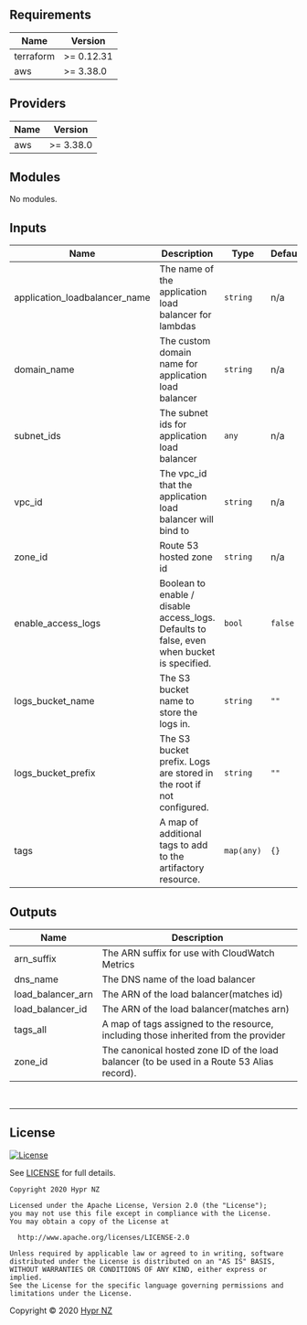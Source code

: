 <!-- BEGIN_TF_DOCS -->
## Requirements

| Name | Version |
|------|---------|
| terraform | >= 0.12.31 |
| aws | >= 3.38.0 |

## Providers

| Name | Version |
|------|---------|
| aws | >= 3.38.0 |

## Modules

No modules.

## Inputs

| Name | Description | Type | Default | Required |
|------|-------------|------|---------|:--------:|
| application_loadbalancer_name | The name of the application load balancer for lambdas | `string` | n/a | yes |
| domain_name | The custom domain name for application load balancer | `string` | n/a | yes |
| subnet_ids | The subnet ids for application load balancer | `any` | n/a | yes |
| vpc_id | The vpc_id that the application load balancer will bind to | `string` | n/a | yes |
| zone_id | Route 53 hosted zone id | `string` | n/a | yes |
| enable_access_logs | Boolean to enable / disable access_logs. Defaults to false, even when bucket is specified. | `bool` | `false` | no |
| logs_bucket_name | The S3 bucket name to store the logs in. | `string` | `""` | no |
| logs_bucket_prefix | The S3 bucket prefix. Logs are stored in the root if not configured. | `string` | `""` | no |
| tags | A map of additional tags to add to the artifactory resource. | `map(any)` | `{}` | no |

## Outputs

| Name | Description |
|------|-------------|
| arn_suffix | The ARN suffix for use with CloudWatch Metrics |
| dns_name | The DNS name of the load balancer |
| load_balancer_arn | The ARN of the load balancer(matches id) |
| load_balancer_id | The ARN of the load balancer(matches arn) |
| tags_all | A map of tags assigned to the resource, including those inherited from the provider |
| zone_id | The canonical hosted zone ID of the load balancer (to be used in a Route 53 Alias record). |

<br/>

---
## License

[![License](https://img.shields.io/badge/License-Apache%202.0-blue.svg)](https://opensource.org/licenses/Apache-2.0)

See [LICENSE](LICENSE) for full details.

```
Copyright 2020 Hypr NZ

Licensed under the Apache License, Version 2.0 (the "License");
you may not use this file except in compliance with the License.
You may obtain a copy of the License at

  http://www.apache.org/licenses/LICENSE-2.0

Unless required by applicable law or agreed to in writing, software
distributed under the License is distributed on an "AS IS" BASIS,
WITHOUT WARRANTIES OR CONDITIONS OF ANY KIND, either express or implied.
See the License for the specific language governing permissions and
limitations under the License.
```

Copyright &copy; 2020 [Hypr NZ](https://www.hypr.nz/)
<!-- END_TF_DOCS -->